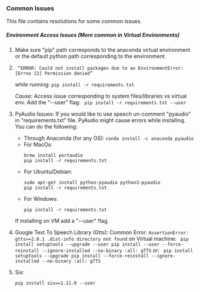 ### Common Issues

This file contains resolutions for some common issues.

##### Environment Access Issues (More common in Virtual Environments)

1. Make sure "pip" path corresponds to the anaconda virtual environment or the default python path corresponding to the environment.

2. ``` “ERROR: Could not install packages due to an EnvironmentError: [Errno 13] Permission denied”```

    while running: ``` pip install -r requirements.txt ```
    
    *Cause:* Access issue corresponding to system files/libraries vs virtual env. Add the “--user” flag:
    ``` pip install -r requirements.txt --user```

3. PyAudio Issues: If you would like to use speech un-comment "pyaudio" in "requirements.txt" file.
    PyAudio might cause errors while installing. You can do the following:
    - Through Anaconda (for any OS): 
        ``` conda install -c anaconda pyaudio ``` 
    - For MacOs:
        ``` 
        brew install portaudio
        pip install -r requirements.txt
        ``` 
    - For Ubuntu/Debian:
        ``` 
        sudo apt-get install python-pyaudio python3-pyaudio
        pip install -r requirements.txt
        ``` 
    - For Windows:
        ``` 
        pip install -r requirements.txt
        ``` 
        
    If installing on VM add a "--user" flag.
    
4. Google Text To Speech Library (Gtts):
    Common Error: ```AssertionError: gtts>=2.0.1 .dist-info directory not found```
    on Virtual machine:
        ``` 
        pip install setuptools --upgrade --user
        pip install --user --force-reinstall --ignore-installed --no-binary :all: gTTS
        ``` 
    or:
        ``` 
        pip install setuptools --upgrade
        pip install --force-reinstall --ignore-installed --no-binary :all: gTTS
        ``` 
        
5. Six:
    ``` 
    pip install six==1.11.0 --user
    ``` 





